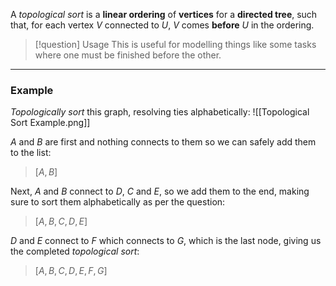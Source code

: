 A _topological sort_ is a **linear ordering** of **vertices** for a **directed tree**, such that, for each vertex $V$ connected to $U$, $V$ comes **before** $U$ in the ordering.

> [!question] Usage
> This is useful for modelling things like some tasks where one must be finished before the other.

---
### Example
_Topologically sort_ this graph, resolving ties alphabetically:
![[Topological Sort Example.png]]

$A$ and $B$ are first and nothing connects to them so we can safely add them to the list:

> $[A, B]$

Next, $A$ and $B$ connect to $D$, $C$ and $E$, so we add them to the end, making sure to sort them alphabetically as per the question:

> $[A, B, C, D, E]$

$D$ and $E$ connect to $F$ which connects to $G$, which is the last node, giving us the completed _topological sort_:

> $[A, B, C, D, E, F, G]$